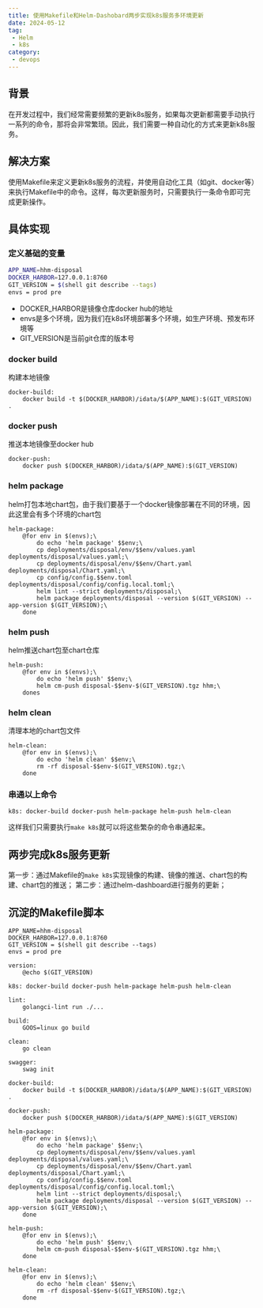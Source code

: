 ```yaml
---
title: 使用Makefile和Helm-Dashobard两步实现k8s服务多环境更新
date: 2024-05-12
tag:
 - Helm
 - k8s
category:
 - devops
---
```


## 背景

在开发过程中，我们经常需要频繁的更新k8s服务，如果每次更新都需要手动执行一系列的命令，那将会非常繁琐。因此，我们需要一种自动化的方式来更新k8s服务。

## 解决方案

使用Makefile来定义更新k8s服务的流程，并使用自动化工具（如git、docker等）来执行Makefile中的命令。这样，每次更新服务时，只需要执行一条命令即可完成更新操作。

<!-- more -->

## 具体实现

### 定义基础的变量

```bash
APP_NAME=hhm-disposal
DOCKER_HARBOR=127.0.0.1:8760
GIT_VERSION = $(shell git describe --tags)
envs = prod pre
```

- DOCKER_HARBOR是镜像仓库docker hub的地址
- envs是多个环境，因为我们在k8s环境部署多个环境，如生产环境、预发布环境等
- GIT_VERSION是当前git仓库的版本号

### docker build

构建本地镜像

```
docker-build:
	docker build -t $(DOCKER_HARBOR)/idata/$(APP_NAME):$(GIT_VERSION) .
```


### docker push

推送本地镜像至docker hub

```
docker-push:
	docker push $(DOCKER_HARBOR)/idata/$(APP_NAME):$(GIT_VERSION)
```

### helm package

helm打包本地chart包，由于我们要基于一个docker镜像部署在不同的环境，因此这里会有多个环境的chart包

```
helm-package:
	@for env in $(envs);\
		do echo 'helm package' $$env;\
		cp deployments/disposal/env/$$env/values.yaml deployments/disposal/values.yaml;\
		cp deployments/disposal/env/$$env/Chart.yaml deployments/disposal/Chart.yaml;\
		cp config/config.$$env.toml deployments/disposal/config/config.local.toml;\
		helm lint --strict deployments/disposal;\
		helm package deployments/disposal --version $(GIT_VERSION) --app-version $(GIT_VERSION);\
	done
```

### helm push

helm推送chart包至chart仓库

```
helm-push: 
	@for env in $(envs);\
		do echo 'helm push' $$env;\
		helm cm-push disposal-$$env-$(GIT_VERSION).tgz hhm;\
	dones
```

### helm clean

清理本地的chart包文件

```
helm-clean: 
	@for env in $(envs);\
		do echo 'helm clean' $$env;\
		rm -rf disposal-$$env-$(GIT_VERSION).tgz;\
	done
```

### 串通以上命令

```
k8s: docker-build docker-push helm-package helm-push helm-clean
```

这样我们只需要执行`make k8s`就可以将这些繁杂的命令串通起来。


## 两步完成k8s服务更新

第一步：通过Makefile的`make k8s`实现镜像的构建、镜像的推送、chart包的构建、chart包的推送；
第二步：通过helm-dashboard进行服务的更新；

## 沉淀的Makefile脚本

```
APP_NAME=hhm-disposal
DOCKER_HARBOR=127.0.0.1:8760
GIT_VERSION = $(shell git describe --tags)
envs = prod pre

version:
	@echo $(GIT_VERSION)

k8s: docker-build docker-push helm-package helm-push helm-clean

lint:
	golangci-lint run ./...

build:
	GOOS=linux go build 

clean:
	go clean

swagger:
	swag init

docker-build:
	docker build -t $(DOCKER_HARBOR)/idata/$(APP_NAME):$(GIT_VERSION) .

docker-push:
	docker push $(DOCKER_HARBOR)/idata/$(APP_NAME):$(GIT_VERSION)

helm-package:
	@for env in $(envs);\
		do echo 'helm package' $$env;\
		cp deployments/disposal/env/$$env/values.yaml deployments/disposal/values.yaml;\
		cp deployments/disposal/env/$$env/Chart.yaml deployments/disposal/Chart.yaml;\
		cp config/config.$$env.toml deployments/disposal/config/config.local.toml;\
		helm lint --strict deployments/disposal;\
		helm package deployments/disposal --version $(GIT_VERSION) --app-version $(GIT_VERSION);\
	done

helm-push: 
	@for env in $(envs);\
		do echo 'helm push' $$env;\
		helm cm-push disposal-$$env-$(GIT_VERSION).tgz hhm;\
	done

helm-clean: 
	@for env in $(envs);\
		do echo 'helm clean' $$env;\
		rm -rf disposal-$$env-$(GIT_VERSION).tgz;\
	done
```